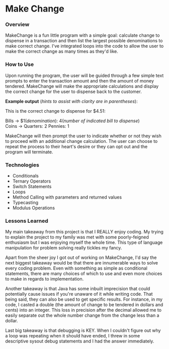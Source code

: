 # Make Change

### Overview

MakeChange is a fun little program with a simple goal: calculate change to dispense in a transaction and then list the largest possible denominations to make correct change.  I've integrated loops into the code to allow the user to make the correct change as many times as they'd like.

### How to Use

Upon running the program, the user will be guided through a few simple text prompts to enter the transaction amount and then the amount of money tendered.  MakeChange will make the appropriate calculations and display the correct change for the user to dispense back to the customer.

**Example output** (*hints to assist with clarity are in parentheses*):

This is the correct change to dispense for $4.51:

Bills -> $1(*denomination*): 4(*number of indicated bill to dispense*)  
Coins -> Quarters: 2 Pennies: 1  


MakeChange will then prompt the user to indicate whether or not they wish to proceed with an additional change calculation.  The user can choose to repeat the process to their heart's desire or they can opt out and the program will terminate.


### Technologies

* Conditionals
* Ternary Operators
* Switch Statements
* Loops
* Method Calling with parameters and returned values
* Typecasting
* Modulus Operations

### Lessons Learned

My main takeaway from this project is that I REALLY enjoy coding.  My trying to explain the project to my family was met with some poorly-feigned enthusiasm but I was enjoying myself the whole time.  This type of language manipulation for problem solving really tickles my fancy.

Apart from the sheer joy I got out of working on MakeChange, I'd say the next biggest takeaway would be that there are innumerable ways to solve every coding problem.  Even with something as simple as conditional statements, there are many choices of which to use and even more choices to make in regards to implementation.  

Another takeaway is that Java has some inbuilt imprecision that could potentially cause issues if you're unaware of it while writing code.  That being said, they can also be used to get specific results.  For instance, in my code, I casted a double (the amount of change to be tendered in dollars and cents) into an integer.  This loss in precision after the decimal allowed me to easily separate out the whole number change from the change less than a dollar.

Last big takeaway is that debugging is KEY.  When I couldn't figure out why a loop was repeating when it should have ended, I threw in some descriptive sysout debug statements and I had the answer immediately.  
